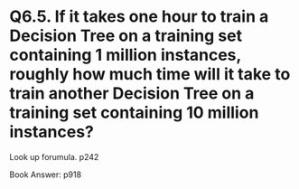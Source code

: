 # Q6.5. If it takes one hour to train a Decision Tree on a training set containing 1 million instances, roughly how much time will it take to train another Decision Tree on a training set containing 10 million instances?

Look up forumula. p242

Book Answer: p918
